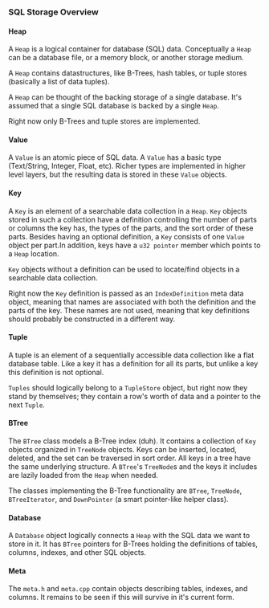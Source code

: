 ### SQL Storage Overview

#### Heap

A `Heap` is a logical container for database (SQL) data. Conceptually a 
`Heap` can be a database file, or a memory block, or another storage medium.

A `Heap` contains datastructures, like B-Trees, hash tables, or tuple stores
(basically a list of data tuples). 

A `Heap` can be thought of the backing storage of a single database. It's
assumed that a single SQL database is backed by a single `Heap`.

Right now only B-Trees and tuple stores are implemented.

#### Value

A `Value` is an atomic piece of SQL data. A `Value` has a basic type 
(Text/String, Integer, Float, etc). Richer types are implemented in higher
level layers, but the resulting data is stored in these `Value` objects.

#### Key

A `Key` is an element of a searchable data collection in a `Heap`. `Key`
objects stored in such a collection have a definition controlling the 
number of parts or columns the key has, the types of the parts, and the 
sort order of these parts. Besides having an optional definition, a `Key` 
consists of one `Value` object per part.In addition, keys have a `u32 pointer`
member which points to a `Heap` location.

`Key` objects without a definition can be used to locate/find objects in 
a searchable data collection.

Right now the `Key` definition is passed as an `IndexDefinition` meta 
data object, meaning that names are associated with both the definition
and the parts of the key. These names are not used, meaning that key 
definitions should probably be constructed in a different way.

#### Tuple

A tuple is an element of a sequentially accessible data collection like
a flat database table. Like a key it has a definition for all its parts,
but unlike a key this definition is not optional.

`Tuples` should logically belong to a `TupleStore` object, but right now
they stand by themselves; they contain a row's worth of data and a pointer
to the next `Tuple`.

#### BTree

The `BTree` class models a B-Tree index (duh). It contains a collection of 
`Key` objects organized in `TreeNode` objects. Keys can be inserted, 
located, deleted, and the set can be traversed in sort order. All keys in
a tree have the same underlying structure. A `BTree`'s `TreeNode`s and 
the keys it includes are lazily loaded from the `Heap` when needed.

The classes implementing the B-Tree functionality are `BTree`, `TreeNode`, 
`BTreeIterator`, and `DownPointer` (a smart pointer-like helper class).

#### Database

A `Database` object logically connects a `Heap` with the SQL data we want
to store in it. It has `BTree` pointers for B-Trees holding the definitions
of tables, columns, indexes, and other SQL objects.

#### Meta

The `meta.h` and `meta.cpp` contain objects describing tables, indexes, and
columns. It remains to be seen if this will survive in it's current form.

